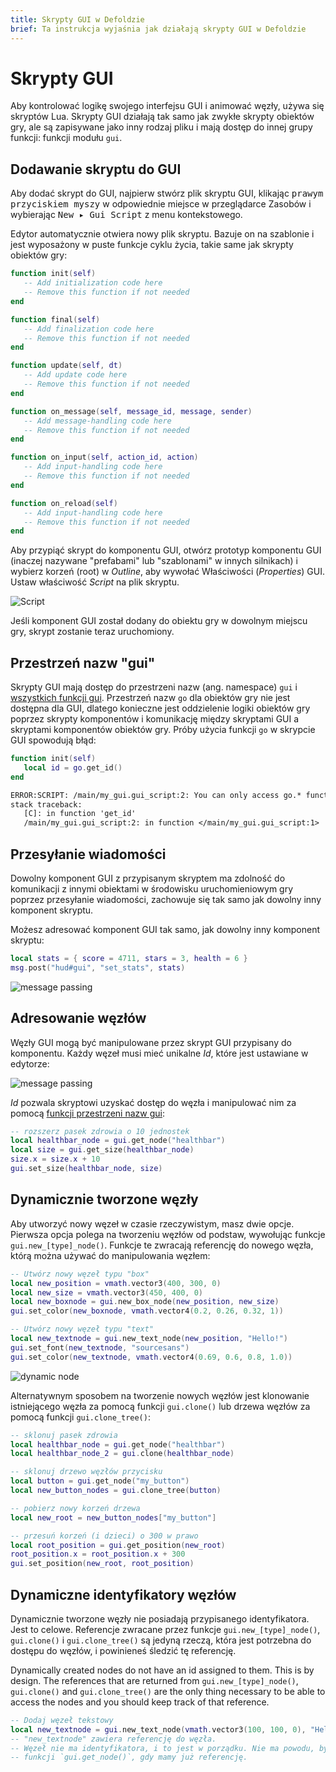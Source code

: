 ```yaml
---
title: Skrypty GUI w Defoldzie
brief: Ta instrukcja wyjaśnia jak działają skrypty GUI w Defoldzie
---
```


# Skrypty GUI

Aby kontrolować logikę swojego interfejsu GUI i animować węzły, używa się skryptów Lua. Skrypty GUI działają tak samo jak zwykłe skrypty obiektów gry, ale są zapisywane jako inny rodzaj pliku i mają dostęp do innej grupy funkcji: funkcji modułu `gui`.

## Dodawanie skryptu do GUI

Aby dodać skrypt do GUI, najpierw stwórz plik skryptu GUI, klikając <kbd>prawym przyciskiem myszy</kbd> w odpowiednie miejsce w przeglądarce Zasobów i wybierając <kbd>New ▸ Gui Script</kbd> z menu kontekstowego.

Edytor automatycznie otwiera nowy plik skryptu. Bazuje on na szablonie i jest wyposażony w puste funkcje cyklu życia, takie same jak skrypty obiektów gry:

```lua
function init(self)
   -- Add initialization code here
   -- Remove this function if not needed
end

function final(self)
   -- Add finalization code here
   -- Remove this function if not needed
end

function update(self, dt)
   -- Add update code here
   -- Remove this function if not needed
end

function on_message(self, message_id, message, sender)
   -- Add message-handling code here
   -- Remove this function if not needed
end

function on_input(self, action_id, action)
   -- Add input-handling code here
   -- Remove this function if not needed
end

function on_reload(self)
   -- Add input-handling code here
   -- Remove this function if not needed
end
```

Aby przypiąć skrypt do komponentu GUI, otwórz prototyp komponentu GUI (inaczej nazywane "prefabami" lub "szablonami" w innych silnikach) i wybierz korzeń (root) w *Outline*, aby wywołać Właściwości (*Properties*) GUI. Ustaw właściwość *Script* na plik skryptu.

![Script](images/gui-script/set_script.png)

Jeśli komponent GUI został dodany do obiektu gry w dowolnym miejscu gry, skrypt zostanie teraz uruchomiony.

## Przestrzeń nazw "gui"

Skrypty GUI mają dostęp do przestrzeni nazw (ang. namespace) `gui` i [wszystkich funkcji gui](/ref/gui). Przestrzeń nazw `go` dla obiektów gry nie jest dostępna dla GUI, dlatego konieczne jest oddzielenie logiki obiektów gry poprzez skrypty komponentów i komunikację między skryptami GUI a skryptami komponentów obiektów gry. Próby użycia funkcji `go` w skrypcie GUI spowodują błąd:

```lua
function init(self)
   local id = go.get_id()
end
```

```txt
ERROR:SCRIPT: /main/my_gui.gui_script:2: You can only access go.* functions and values from a script instance (.script file)
stack traceback:
   [C]: in function 'get_id'
   /main/my_gui.gui_script:2: in function </main/my_gui.gui_script:1>
```

## Przesyłanie wiadomości

Dowolny komponent GUI z przypisanym skryptem ma zdolność do komunikacji z innymi obiektami w środowisku uruchomieniowym gry poprzez przesyłanie wiadomości, zachowuje się tak samo jak dowolny inny komponent skryptu.

Możesz adresować komponent GUI tak samo, jak dowolny inny komponent skryptu:

```lua
local stats = { score = 4711, stars = 3, health = 6 }
msg.post("hud#gui", "set_stats", stats)
```

![message passing](images/gui-script/message_passing.png)

## Adresowanie węzłów

Węzły GUI mogą być manipulowane przez skrypt GUI przypisany do komponentu. Każdy węzeł musi mieć unikalne *Id*, które jest ustawiane w edytorze:

![message passing](images/gui-script/node_id.png)

*Id* pozwala skryptowi uzyskać dostęp do węzła i manipulować nim za pomocą [funkcji przestrzeni nazw gui](/ref/gui):

```lua
-- rozszerz pasek zdrowia o 10 jednostek
local healthbar_node = gui.get_node("healthbar")
local size = gui.get_size(healthbar_node)
size.x = size.x + 10
gui.set_size(healthbar_node, size)
```

## Dynamicznie tworzone węzły

Aby utworzyć nowy węzeł w czasie rzeczywistym, masz dwie opcje. Pierwsza opcja polega na tworzeniu węzłów od podstaw, wywołując funkcje `gui.new_[type]_node()`. Funkcje te zwracają referencję do nowego węzła, którą można używać do manipulowania węzłem:

```lua
-- Utwórz nowy węzeł typu "box"
local new_position = vmath.vector3(400, 300, 0)
local new_size = vmath.vector3(450, 400, 0)
local new_boxnode = gui.new_box_node(new_position, new_size)
gui.set_color(new_boxnode, vmath.vector4(0.2, 0.26, 0.32, 1))

-- Utwórz nowy węzeł typu "text"
local new_textnode = gui.new_text_node(new_position, "Hello!")
gui.set_font(new_textnode, "sourcesans")
gui.set_color(new_textnode, vmath.vector4(0.69, 0.6, 0.8, 1.0))
```

![dynamic node](images/gui-script/dynamic_nodes.png)

Alternatywnym sposobem na tworzenie nowych węzłów jest klonowanie istniejącego węzła za pomocą funkcji `gui.clone()` lub drzewa węzłów za pomocą funkcji `gui.clone_tree()`:

```lua
-- sklonuj pasek zdrowia
local healthbar_node = gui.get_node("healthbar")
local healthbar_node_2 = gui.clone(healthbar_node)

-- sklonuj drzewo węzłów przycisku
local button = gui.get_node("my_button")
local new_button_nodes = gui.clone_tree(button)

-- pobierz nowy korzeń drzewa
local new_root = new_button_nodes["my_button"]

-- przesuń korzeń (i dzieci) o 300 w prawo
local root_position = gui.get_position(new_root)
root_position.x = root_position.x + 300
gui.set_position(new_root, root_position)
```

## Dynamiczne identyfikatory węzłów

Dynamicznie tworzone węzły nie posiadają przypisanego identyfikatora. Jest to celowe. Referencje zwracane przez funkcje `gui.new_[type]_node()`, `gui.clone()` i `gui.clone_tree()` są jedyną rzeczą, która jest potrzebna do dostępu do węzłów, i powinieneś śledzić tę referencję.

Dynamically created nodes do not have an id assigned to them. This is by design. The references that are returned from `gui.new_[type]_node()`, `gui.clone()` and `gui.clone_tree()` are the only thing necessary to be able to access the nodes and you should keep track of that reference.

```lua
-- Dodaj węzeł tekstowy
local new_textnode = gui.new_text_node(vmath.vector3(100, 100, 0), "Hello!")
-- "new_textnode" zawiera referencję do węzła.
-- Węzeł nie ma identyfikatora, i to jest w porządku. Nie ma powodu, by używać
-- funkcji `gui.get_node()`, gdy mamy już referencję.
```

